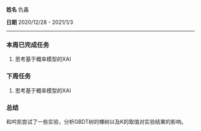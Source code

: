 **姓名** 仇鑫

**日期** 2020/12/28 - 2021/1/3

------

### 本周已完成任务

1. 思考基于概率模型的XAI

### 下周任务

1. 思考基于概率模型的XAI

### 总结

和吟凯尝试了一些实验，分析GBDT树的棵树以及K的取值对实验结果的影响。